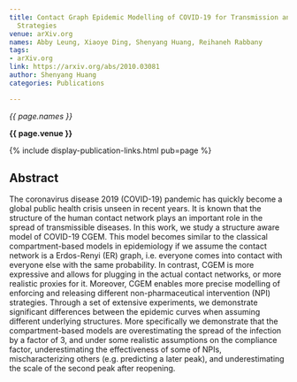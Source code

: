 ```yaml
---
title: Contact Graph Epidemic Modelling of COVID-19 for Transmission and Intervention
  Strategies
venue: arXiv.org
names: Abby Leung, Xiaoye Ding, Shenyang Huang, Reihaneh Rabbany
tags:
- arXiv.org
link: https://arxiv.org/abs/2010.03081
author: Shenyang Huang
categories: Publications

---
```


*{{ page.names }}*

**{{ page.venue }}**

{% include display-publication-links.html pub=page %}

## Abstract

The coronavirus disease 2019 (COVID-19) pandemic has quickly become a global public health crisis unseen in recent years. It is known that the structure of the human contact network plays an important role in the spread of transmissible diseases. In this work, we study a structure aware model of COVID-19 CGEM. This model becomes similar to the classical compartment-based models in epidemiology if we assume the contact network is a Erdos-Renyi (ER) graph, i.e. everyone comes into contact with everyone else with the same probability. In contrast, CGEM is more expressive and allows for plugging in the actual contact networks, or more realistic proxies for it. Moreover, CGEM enables more precise modelling of enforcing and releasing different non-pharmaceutical intervention (NPI) strategies. Through a set of extensive experiments, we demonstrate significant differences between the epidemic curves when assuming different underlying structures. More specifically we demonstrate that the compartment-based models are overestimating the spread of the infection by a factor of 3, and under some realistic assumptions on the compliance factor, underestimating the effectiveness of some of NPIs, mischaracterizing others (e.g. predicting a later peak), and underestimating the scale of the second peak after reopening.